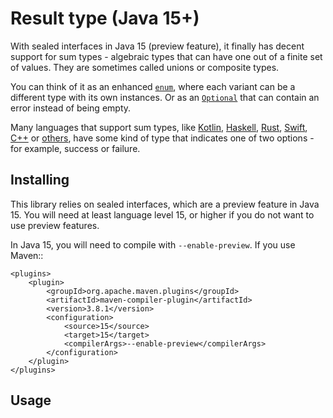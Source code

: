 
Result type (Java 15+)
===============================

With sealed interfaces in Java 15 (preview feature), it finally has decent support for sum types - algebraic types that can have one out of a finite set of values. They are sometimes called unions or composite types.

You can think of it as an enhanced [`enum`](https://docs.oracle.com/en/java/javase/13/language/switch-expressions.html), where each variant can be a different type with its own instances. Or as an [`Optional`](https://docs.oracle.com/javase/8/docs/api/java/util/Optional.html) that can contain an error instead of being empty.

Many languages that support sum types, like [Kotlin](https://kotlinlang.org/api/latest/jvm/stdlib/kotlin/-result/), [Haskell](https://hackage.haskell.org/package/base-4.14.1.0/docs/Data-Either.html), [Rust](https://doc.rust-lang.org/std/result/), [Swift](https://www.swiftbysundell.com/articles/the-power-of-result-types-in-swift/), [C++](https://bell0bytes.eu/expected/) or [others](https://en.wikipedia.org/wiki/Result_type), have some kind of type that indicates one of two options - for example, success or failure.

Installing
-------------------------------

This library relies on sealed interfaces, which are a preview feature in Java 15. You will need at least language level 15, or higher if you do not want to use preview features.

In Java 15, you will need to compile with `--enable-preview`. If you use Maven::

    <plugins>
        <plugin>
            <groupId>org.apache.maven.plugins</groupId>
            <artifactId>maven-compiler-plugin</artifactId>
            <version>3.8.1</version>
            <configuration>
                <source>15</source>
                <target>15</target>
                <compilerArgs>--enable-preview</compilerArgs>
            </configuration>
        </plugin>
    </plugins>

Usage
-------------------------------









